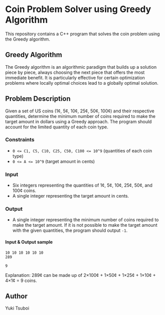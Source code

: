 # Coin Problem Solver using Greedy Algorithm

This repository contains a C++ program that solves the coin problem using the Greedy algorithm.

## Greedy Algorithm
The Greedy algorithm is an algorithmic paradigm that builds up a solution piece by piece, always choosing the next piece that offers the most immediate benefit. It is particularly effective for certain optimization problems where locally optimal choices lead to a globally optimal solution.

## Problem Description
Given a set of US coins (1¢, 5¢, 10¢, 25¢, 50¢, 100¢) and their respective quantities, determine the minimum number of coins required to make the target amount in dollars using a Greedy approach. The program should account for the limited quantity of each coin type.

### Constraints
- `0 <= C1, C5, C10, C25, C50, C100 <= 10^9` (quantities of each coin type)
- `0 <= A <= 10^9` (target amount in cents)

### Input
- Six integers representing the quantities of 1¢, 5¢, 10¢, 25¢, 50¢, and 100¢ coins.
- A single integer representing the target amount in cents.

### Output
- A single integer representing the minimum number of coins required to make the target amount. If it is not possible to make the target amount with the given quantities, the program should output `-1`.

#### Input & Output sample
```
10 10 10 10 10 10
289

9
```
Explanation: 289¢ can be made up of 2×100¢ + 1×50¢ + 1×25¢ + 1×10¢ + 4×1¢ = 9 coins.

## Author
Yuki Tsuboi